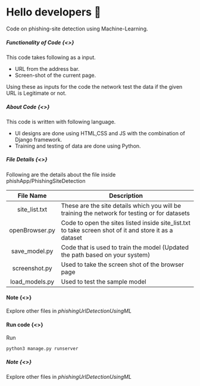 # Hello developers  :clap:

Code on phishing-site detection using Machine-Learning.

##### Functionality of  Code {<>}
This code takes following as a input.

- URL from the address bar.
- Screen-shot of the current page.

Using these as inputs for the code the network test the data if the given URL is Legitimate or not.


##### About Code {<>}
This code is written with following language.

- UI designs are done using HTML,CSS and JS with the combination of Django framework.
- Training and testing of data are done using Python.


##### File Details {<>}
Following are the details about the file inside phishApp/PhishingSiteDetection

|    File Name   | Description                                                                                            |
|:--------------:|--------------------------------------------------------------------------------------------------------|
| site_list.txt  | These are the site details which you will be training the network for testing or for datasets          |
| openBrowser.py | Code to open the sites listed inside site_list.txt to take screen shot of it and store it as a dataset |
| save_model.py  | Code that is used to train the model (Updated the path based on your system)                           |
| screenshot.py  | Used to take the screen shot of the browser page                                                       |
| load_models.py | Used to test the sample model                                                                          |


#### Note {<>}

Explore other files in  *phishingUrlDetectionUsingML* 



#### Run code {<>}

Run 
```
python3 manage.py runserver
```

##### Note {<>}

Explore other files in  *phishingUrlDetectionUsingML* 











